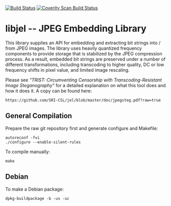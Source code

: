 
[![Build Status](https://travis-ci.org/SRI-CSL/jel.svg?branch=master)](https://travis-ci.org/SRI-CSL/jel)
[![Coverity Scan Build Status](https://scan.coverity.com/projects/2535/badge.svg)](https://scan.coverity.com/projects/2535)


libjel -- JPEG Embedding Library
==========

This library supplies an API for embedding and extracting bit strings
into / from JPEG images.  The library uses heavily quantized frequency
components to provide storage that is stabilized by the JPEG
compression process.  As a result, embedded bit strings are preserved
under a number of different transformations, including transcoding to
higher quality, DC or low frequency shifts in pixel value, and limited
image rescaling.

Please see *"TRIST: Circumventing Censorship with
Transcoding-Resistant Image Steganography"*
for a detailed explanation on what this tool does and how it does it.
A copy can be found here: 
```
https://github.com/SRI-CSL/jel/blob/master/doc/jpegsteg.pdf?raw=true
```

General Compilation
-------------------


Prepare the raw git repository first and generate configure and Makefile:
```
autoreconf -fvi
./configure --enable-silent-rules
```

To compile manually:
```
make
```

Debian
------

To make a Debian package:
```
dpkg-buildpackage -b -us -uc
```

